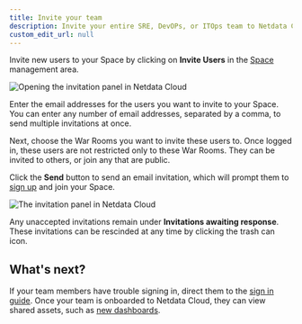 ```yaml
---
title: Invite your team
description: Invite your entire SRE, DevOPs, or ITOps team to Netdata Cloud to give everyone insights into your infrastructure from a single pane of glass.
custom_edit_url: null
---
```


Invite new users to your Space by clicking on **Invite Users** in the [Space](/docs/cloud/spaces) management area.

![Opening the invitation panel in Netdata
Cloud](https://user-images.githubusercontent.com/1153921/108529805-1b13b480-7292-11eb-862f-0499e3fdac17.png)

Enter the email addresses for the users you want to invite to your Space. You can enter any number of email addresses,
separated by a comma, to send multiple invitations at once.

Next, choose the War Rooms you want to invite these users to. Once logged in, these users are not restricted only to
these War Rooms. They can be invited to others, or join any that are public.

Click the **Send** button to send an email invitation, which will prompt them to [sign up](/docs/cloud/manage/sign-in)
and join your Space.

![The invitation panel in Netdata
Cloud](https://user-images.githubusercontent.com/1153921/97762959-53b33680-1ac7-11eb-8e9d-f3f4a14c0028.png)

Any unaccepted invitations remain under **Invitations awaiting response**. These invitations can be rescinded at any
time by clicking the trash can icon.

## What's next?

If your team members have trouble signing in, direct them to the [sign in guide](/docs/cloud/manage/sign-in). Once your
team is onboarded to Netdata Cloud, they can view shared assets, such as [new
dashboards](https://learn.netdata.cloud/docs/cloud/visualize/dashboards).
